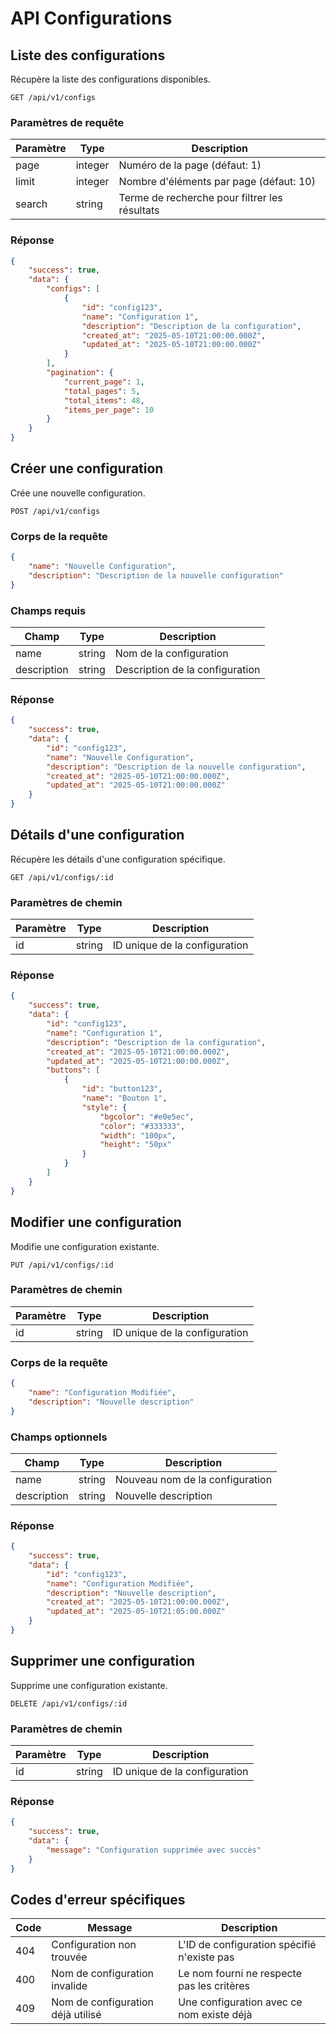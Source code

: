 # API Configurations

## Liste des configurations

Récupère la liste des configurations disponibles.

```
GET /api/v1/configs
```

### Paramètres de requête

| Paramètre | Type    | Description                                    |
|-----------|---------|------------------------------------------------|
| page      | integer | Numéro de la page (défaut: 1)                  |
| limit     | integer | Nombre d'éléments par page (défaut: 10)        |
| search    | string  | Terme de recherche pour filtrer les résultats  |

### Réponse

```json
{
    "success": true,
    "data": {
        "configs": [
            {
                "id": "config123",
                "name": "Configuration 1",
                "description": "Description de la configuration",
                "created_at": "2025-05-10T21:00:00.000Z",
                "updated_at": "2025-05-10T21:00:00.000Z"
            }
        ],
        "pagination": {
            "current_page": 1,
            "total_pages": 5,
            "total_items": 48,
            "items_per_page": 10
        }
    }
}
```

## Créer une configuration

Crée une nouvelle configuration.

```
POST /api/v1/configs
```

### Corps de la requête

```json
{
    "name": "Nouvelle Configuration",
    "description": "Description de la nouvelle configuration"
}
```

### Champs requis

| Champ       | Type   | Description                        |
|-------------|--------|------------------------------------|
| name        | string | Nom de la configuration            |
| description | string | Description de la configuration    |

### Réponse

```json
{
    "success": true,
    "data": {
        "id": "config123",
        "name": "Nouvelle Configuration",
        "description": "Description de la nouvelle configuration",
        "created_at": "2025-05-10T21:00:00.000Z",
        "updated_at": "2025-05-10T21:00:00.000Z"
    }
}
```

## Détails d'une configuration

Récupère les détails d'une configuration spécifique.

```
GET /api/v1/configs/:id
```

### Paramètres de chemin

| Paramètre | Type   | Description                     |
|-----------|--------|---------------------------------|
| id        | string | ID unique de la configuration   |

### Réponse

```json
{
    "success": true,
    "data": {
        "id": "config123",
        "name": "Configuration 1",
        "description": "Description de la configuration",
        "created_at": "2025-05-10T21:00:00.000Z",
        "updated_at": "2025-05-10T21:00:00.000Z",
        "buttons": [
            {
                "id": "button123",
                "name": "Bouton 1",
                "style": {
                    "bgcolor": "#e0e5ec",
                    "color": "#333333",
                    "width": "100px",
                    "height": "50px"
                }
            }
        ]
    }
}
```

## Modifier une configuration

Modifie une configuration existante.

```
PUT /api/v1/configs/:id
```

### Paramètres de chemin

| Paramètre | Type   | Description                     |
|-----------|--------|---------------------------------|
| id        | string | ID unique de la configuration   |

### Corps de la requête

```json
{
    "name": "Configuration Modifiée",
    "description": "Nouvelle description"
}
```

### Champs optionnels

| Champ       | Type   | Description                        |
|-------------|--------|------------------------------------|
| name        | string | Nouveau nom de la configuration    |
| description | string | Nouvelle description              |

### Réponse

```json
{
    "success": true,
    "data": {
        "id": "config123",
        "name": "Configuration Modifiée",
        "description": "Nouvelle description",
        "created_at": "2025-05-10T21:00:00.000Z",
        "updated_at": "2025-05-10T21:05:00.000Z"
    }
}
```

## Supprimer une configuration

Supprime une configuration existante.

```
DELETE /api/v1/configs/:id
```

### Paramètres de chemin

| Paramètre | Type   | Description                     |
|-----------|--------|---------------------------------|
| id        | string | ID unique de la configuration   |

### Réponse

```json
{
    "success": true,
    "data": {
        "message": "Configuration supprimée avec succès"
    }
}
```

## Codes d'erreur spécifiques

| Code | Message                          | Description                                        |
|------|----------------------------------|----------------------------------------------------|
| 404  | Configuration non trouvée        | L'ID de configuration spécifié n'existe pas       |
| 400  | Nom de configuration invalide    | Le nom fourni ne respecte pas les critères        |
| 409  | Nom de configuration déjà utilisé| Une configuration avec ce nom existe déjà         |
